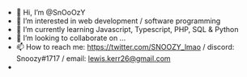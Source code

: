 - 👋 Hi, I’m @SnOoOzY
- 👀 I’m interested in web development / software programming
- 🌱 I’m currently learning Javascript, Typescript, PHP, SQL & Python
- 💞️ I’m looking to collaborate on ...
- 📫 How to reach me: https://twitter.com/SNOOZY_lmao / discord: Snoozy#1717 / email: lewis.kerr26@gmail.com
- 
